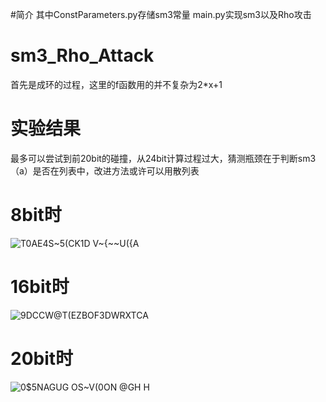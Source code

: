 #简介
其中ConstParameters.py存储sm3常量 main.py实现sm3以及Rho攻击
# sm3_Rho_Attack
首先是成环的过程，这里的f函数用的并不复杂为2*x+1
# 实验结果
最多可以尝试到前20bit的碰撞，从24bit计算过程过大，猜测瓶颈在于判断sm3（a）是否在列表中，改进方法或许可以用散列表
# 8bit时
![T0AE4S~5(CK1D V~{~~U({A](https://user-images.githubusercontent.com/105531474/179993963-8d4d4d13-2f07-4b8f-8a4b-a424a6a83b1f.png)
# 16bit时
![9DCCW`@T(EZBOF`3DWRXTCA](https://user-images.githubusercontent.com/105531474/179993989-b0357e66-663f-4a77-829b-13990c0b5c7b.png)
# 20bit时
![0$5NAGUG OS~V(0ON @GH H](https://user-images.githubusercontent.com/105531474/179994015-b32906ef-0937-41a2-b1b8-9fc5cd07f152.png)
